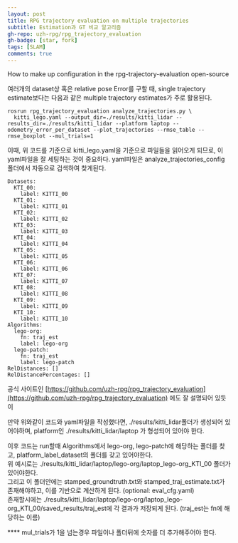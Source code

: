 ```yaml
---
layout: post
title: RPG trajectory evaluation on multiple trajectories
subtitle: Estimation과 GT 비교 알고리즘
gh-repo: uzh-rpg/rpg_trajectory_evaluation
gh-badge: [star, fork]
tags: [SLAM]
comments: true
---
```


How to make up configuration in the rpg-trajectory-evaluation open-source

여러개의 dataset상 혹은 relative pose Error를 구할 때, single trajectory estimate보다는 다음과 같은 multiple trajectory estimates가 주로 활용된다.    
```
rosrun rpg_trajectory_evaluation analyze_trajectories.py \
  kitti_lego.yaml --output_dir=./results/kitti_lidar --results_dir=./results/kitti_lidar --platform laptop --odometry_error_per_dataset --plot_trajectories --rmse_table --rmse_boxplot --mul_trials=1
```

이때, 위 코드를 기준으로 kitti\_lego.yaml을 기준으로 파일들을 읽어오게 되므로, 이 yaml파일을 잘 세팅하는 것이 중요하다. yaml파일은 analyze\_trajectories\_config 폴더에서 자동으로 검색하여 찾게된다.

```
Datasets:
  KTI_00:
    label: KITTI_00
  KTI_01:
    label: KITTI_01
  KTI_02:
    label: KITTI_02
  KTI_03:
    label: KITTI_03
  KTI_04:
    label: KITTI_04
  KTI_05:
    label: KITTI_05
  KTI_06:
    label: KITTI_06
  KTI_07:
    label: KITTI_07
  KTI_08:
    label: KITTI_08
  KTI_09:
    label: KITTI_09
  KTI_10:
    label: KITTI_10
Algorithms:
  lego-org:
    fn: traj_est
    label: lego-org
  lego-patch:
    fn: traj_est
    label: lego-patch
RelDistances: []
RelDistancePercentages: []
```

공식 사이트인 
[https://github.com/uzh-rpg/rpg_trajectory_evaluation](https://github.com/uzh-rpg/rpg_trajectory_evaluation) 에도 잘 설명되어 있듯이    

만약 위와같이 코드와 yaml파일을 작성했다면, ./results/kitti\_lidar폴더가 생성되어 있어야하며, platform인 ./results/kitti\_lidar/laptop 가 형성되어 있어야 한다.    

이후 코드는 run할때 Algorithms에서 lego-org, lego-patch에 해당하는 폴더를 찾고, platform\_label\_dataset의 폴더를 갖고 있어야한다.    
위 예시로는 ./results/kitti\_lidar/laptop/lego-org/laptop\_lego-org\_KTI_00 폴더가 있어야한다.     
그리고 이 폴더안에는 stamped\_groundtruth.txt와 stamped\_traj\_estimate.txt가 존재해야하고, 이를 기반으로 계산하게 된다. (optional: eval_cfg.yaml)    
존재할시에는 ./results/kitti\_lidar/laptop/lego-org/laptop\_lego-org\_KTI\_00/saved\_results/traj\_est에 각 결과가 저장되게 된다. (traj\_est는 fn에 해당하는 이름)    

    
    
**** mul\_trials가 1을 넘는경우 파일이나 폴더뒤에 숫자를 더 추가해주어야 한다.



